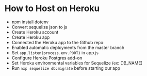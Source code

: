 # How to Host on Heroku

- npm install dotenv
- Convert sequelize json to js
- Create Heroku account
- Create Heroku app
- Connected the Heroku app to the Github repo
- Enabled automatic deployments from the master branch
- Set `app.listen(process.env.PORT)` in app.js
- Configure Heroku Postgres add-on
- Set Heroku environmental variables for Sequelize (ex: DB_NAME)
- Run `nxp sequelize db:migrate` before starting our app
